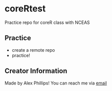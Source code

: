 # coreRtest
Practice repo for coreR class with NCEAS

## Practice 
- create a remote repo
- practice!

## Creator Information
Made by Alex Phillips! You can reach me via [email](mailto:phillips.alexandra.a@gmail.com)